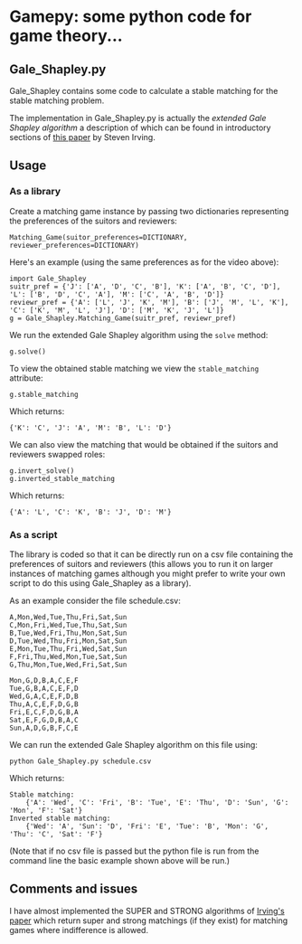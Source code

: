# Gamepy: some python code for game theory...

## Gale_Shapley.py

Gale_Shapley contains some code to calculate a stable matching for the stable matching problem.

The implementation in Gale_Shapley.py is actually the *extended Gale Shapley algorithm* a description of which can be found in introductory sections of [this paper](http://www.sciencedirect.com/science/article/pii/0166218X9200179P) by Steven Irving.

## Usage


### As a library

Create a matching game instance by passing two dictionaries representing the preferences of the suitors and reviewers:

~~~~{.python}
Matching_Game(suitor_preferences=DICTIONARY, reviewer_preferences=DICTIONARY)
~~~~

Here's an example (using the same preferences as for the video above):

~~~~{.python}
import Gale_Shapley
suitr_pref = {'J': ['A', 'D', 'C', 'B'], 'K': ['A', 'B', 'C', 'D'], 'L': ['B', 'D', 'C', 'A'], 'M': ['C', 'A', 'B', 'D']}
reviewr_pref = {'A': ['L', 'J', 'K', 'M'], 'B': ['J', 'M', 'L', 'K'], 'C': ['K', 'M', 'L', 'J'], 'D': ['M', 'K', 'J', 'L']}
g = Gale_Shapley.Matching_Game(suitr_pref, reviewr_pref)
~~~~

We run the extended Gale Shapley algorithm using the `solve` method:

~~~~{.python}
g.solve()
~~~~

To view the obtained stable matching we view the `stable_matching` attribute:

~~~~{.python}
g.stable_matching
~~~~

Which returns:

~~~~{.python}
{'K': 'C', 'J': 'A', 'M': 'B', 'L': 'D'}
~~~~

We can also view the matching that would be obtained if the suitors and reviewers swapped roles:

~~~~{.python}
g.invert_solve()
g.inverted_stable_matching
~~~~

Which returns:

~~~~{.python}
{'A': 'L', 'C': 'K', 'B': 'J', 'D': 'M'}
~~~~

### As a script

The library is coded so that it can be directly run on a csv file containing the preferences of suitors and reviewers (this allows you to run it on larger instances of matching games although you might prefer to write your own script to do this using Gale_Shapley as a library).

As an example consider the file schedule.csv:

~~~~{.csv}
A,Mon,Wed,Tue,Thu,Fri,Sat,Sun
C,Mon,Fri,Wed,Tue,Thu,Sat,Sun
B,Tue,Wed,Fri,Thu,Mon,Sat,Sun
D,Tue,Wed,Thu,Fri,Mon,Sat,Sun
E,Mon,Tue,Thu,Fri,Wed,Sat,Sun
F,Fri,Thu,Wed,Mon,Tue,Sat,Sun
G,Thu,Mon,Tue,Wed,Fri,Sat,Sun

Mon,G,D,B,A,C,E,F
Tue,G,B,A,C,E,F,D
Wed,G,A,C,E,F,D,B
Thu,A,C,E,F,D,G,B
Fri,E,C,F,D,G,B,A
Sat,E,F,G,D,B,A,C
Sun,A,D,G,B,F,C,E
~~~~

We can run the extended Gale Shapley algorithm on this file using:

~~~~{.bash}
python Gale_Shapley.py schedule.csv
~~~~

Which returns:

~~~~{.bash}
Stable matching:
    {'A': 'Wed', 'C': 'Fri', 'B': 'Tue', 'E': 'Thu', 'D': 'Sun', 'G': 'Mon', 'F': 'Sat'}
Inverted stable matching:
    {'Wed': 'A', 'Sun': 'D', 'Fri': 'E', 'Tue': 'B', 'Mon': 'G', 'Thu': 'C', 'Sat': 'F'}
~~~~

(Note that if no csv file is passed but the python file is run from the command line the basic example shown above will be run.)

## Comments and issues

I have almost implemented the SUPER and STRONG algorithms of [Irving's paper](http://www.sciencedirect.com/science/article/pii/0166218X9200179P) which return super and strong matchings (if they exist) for matching games where indifference is allowed.
